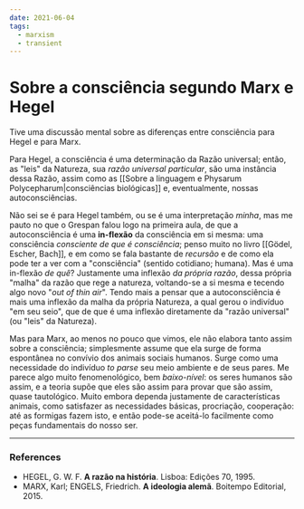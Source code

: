 ```yaml
---
date: 2021-06-04
tags:
  - marxism
  - transient
---
```

# Sobre a consciência segundo Marx e Hegel
Tive uma discussão mental sobre as diferenças entre consciência para Hegel e para Marx.

Para Hegel, a consciência é uma determinação da Razão universal; então, as "leis" da Natureza, sua *razão universal particular*, são uma instância dessa Razão, assim como as [[Sobre a linguagem e Physarum Polycepharum|consciências biológicas]] e, eventualmente, nossas autoconsciências. 

Não sei se é para Hegel também, ou se é uma interpretação *minha*, mas me pauto no que o Grespan falou logo na primeira aula, de que a autoconsciência é uma **in-flexão** da consciência em si mesma: uma consciência *consciente de que é consciência*; penso muito no livro [[Gödel, Escher, Bach]], e em como se fala bastante de *recursão* e de como ela pode ter a ver com a "consciência" (sentido cotidiano; humana). Mas é uma in-flexão *de quê*? Justamente uma inflexão *da própria razão*, dessa própria "malha" da razão que rege a natureza, voltando-se a si mesma e tecendo algo novo "*out of thin air*". Tendo mais a pensar que a autoconsciência é mais uma inflexão da malha da própria Natureza, a qual gerou o indivíduo "em seu seio", que de que é uma inflexão diretamente da "razão universal" (ou "leis" da Natureza).

Mas para Marx, ao menos no pouco que vimos, ele não elabora tanto assim sobre a consciência; simplesmente assume que ela surge de forma espontânea no convívio dos animais sociais humanos. Surge como uma necessidade do indivíduo *to parse* seu meio ambiente e de seus pares. Me parece algo muito fenomenológico, bem *baixo-nível*: os seres humanos são assim, e a teoria supõe que eles são assim para provar que são assim, quase tautológico. Muito embora dependa justamente de características animais, como satisfazer as necessidades básicas, procriação, cooperação: até as formigas fazem isto, e então pode-se aceitá-lo facilmente como peças fundamentais do nosso ser. 

---
### References
- HEGEL, G. W. F. **A razão na história**. Lisboa: Edições 70, 1995.
- MARX, Karl; ENGELS, Friedrich. **A ideologia alemã**. Boitempo Editorial, 2015.